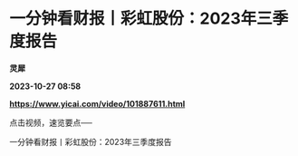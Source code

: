 # 一分钟看财报丨彩虹股份：2023年三季度报告
**灵犀**

**2023-10-27 08:58**

**https://www.yicai.com/video/101887611.html**

点击视频，速览要点──

一分钟看财报丨彩虹股份：2023年三季度报告